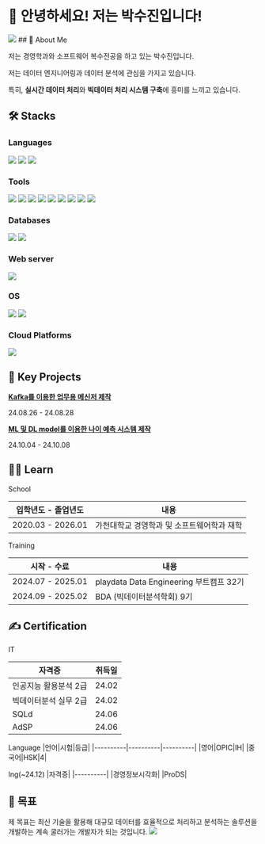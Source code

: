 # 👋 안녕하세요! 저는 박수진입니다!
<img src="https://capsule-render.vercel.app/api?text=SuJin's%20git&type=waving&color=timeAuto&height=150&section=header" />
## 📜 About Me

저는 경영학과와 소프트웨어 복수전공을 하고 있는 박수진입니다.

저는 데이터 엔지니어링과 데이터 분석에 관심을 가지고 있습니다.

특히, **실시간 데이터 처리**와 **빅데이터 처리 시스템 구축**에 흥미를 느끼고 있습니다.


## 🛠️ Stacks

### **Languages** 
<img src="https://img.shields.io/badge/C++-00599C?style=for-the-badge&logo=Cplusplus&logoColor=white"> <img src="https://img.shields.io/badge/Python-3776AB?style=for-the-badge&logo=Python&logoColor=white"> 
<img src="https://img.shields.io/badge/Java-F7DF1E?style=for-the-badge&logo=javascript&logoColor=white">

### **Tools**
<img src="https://img.shields.io/badge/GitHub-181717?style=for-the-badge&logo=github&logoColor=white"> <img src="https://img.shields.io/badge/Jupyter-F37626?style=for-the-badge&logo=jupyter&logoColor=white"> 
<img src="https://img.shields.io/badge/Docker-2496ED?style=for-the-badge&logo=docker&logoColor=white"> <img src="https://img.shields.io/badge/Apache Spark-E25A1C?style=for-the-badge&logo=apachespark&logoColor=white"> <img src="https://img.shields.io/badge/FastAPI-009688?style=for-the-badge&logo=fastapi&logoColor=white"> 
<img src="https://img.shields.io/badge/Apache Kafka-231F20?style=for-the-badge&logo=apachekafka&logoColor=white"> <img src="https://img.shields.io/badge/Streamlit-FF4B4B?style=for-the-badge&logo=streamlit&logoColor=white"> <img src="https://img.shields.io/badge/Flutter-02569B?style=for-the-badge&logo=flutter&logoColor=white"> <img src="https://img.shields.io/badge/VSCode-538DD7?style=for-the-badge&logo=VSCode&logoColor=white"> 

### **Databases**
<img src="https://img.shields.io/badge/MySQL-4479A1?style=for-the-badge&logo=mysql&logoColor=white"> <img src="https://img.shields.io/badge/MariaDB-003545?style=for-the-badge&logo=mariadb&logoColor=white">

### **Web server** 
<img src="https://img.shields.io/badge/NGINX-009639?style=for-the-badge&logo=nginx&logoColor=white">

### **OS** 
<img src="https://img.shields.io/badge/macOS-000000?style=for-the-badge&logo=macos&logoColor=white"> <img src="https://img.shields.io/badge/Windows-00599C?style=for-the-badge&logo=windows&logoColor=white">


### **Cloud Platforms**
<img src="https://img.shields.io/badge/AWS-232F3E?style=for-the-badge&logo=amazonwebservices&logoColor=white">


## 🔧 Key Projects

**[Kafka를 이용한 업무용 메신저 제작](https://github.com/S00zzang-portfolio/DE32-2rd_team3)**
  
24.08.26 - 24.08.28


**[ML 및 DL model를 이용한 나이 예측 시스템 제작](https://github.com/S00zzang-portfolio/DE32-3rd_team2)**

24.10.04 - 24.10.08

## 👩‍🎓 Learn

School

|입학년도 - 졸업년도|	내용|
|----------|----------|
|2020.03 - 2026.01|	가천대학교 경영학과 및 소프트웨어학과 재학|


Training

|시작 - 수료|	내용|
|----------|----------|
|2024.07 - 2025.01|	playdata Data Engineering 부트캠프 32기|
|2024.09 - 2025.02| BDA (빅데이터분석학회) 9기|

## ✍ Certification

IT

|자격증|취득일|
|----------|----------|
|인공지능 활용분석 2급|24.02|
|빅데이터분석 실무 2급|24.02|
|SQLd|24.06|
|AdSP|24.06|

Language
|언어|시험|등급|
|----------|----------|----------|
|영어|OPIC|IH|
|중국어|HSK|4|

Ing(~24.12)
|자격증|
|----------|
|경영정보시각화|
|ProDS|

## 🎯 목표

제 목표는 최신 기술을 활용해 대규모 데이터를 효율적으로 처리하고 분석하는 솔루션을 개발하는 계속 굴러가는 개발자가 되는 것입니다.
<img src="https://capsule-render.vercel.app/api?type=waving&color=timeAuto&height=150&section=footer" />
